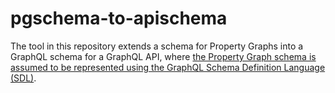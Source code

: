 # pgschema-to-apischema
The tool in this repository extends a schema for Property Graphs into a GraphQL schema for a GraphQL API, where [the Property Graph schema is assumed to be represented using the GraphQL Schema Definition Language (SDL)](http://blog.liu.se/olafhartig/documents/graphql-schemas-for-property-graphs/).
